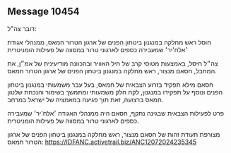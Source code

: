 ## Message 10454

דובר צה"ל:

חוסל ראש מחלקה במנגנון ביטחון הפנים של ארגון הטרור חמאס, ממנהלי אגודת ׳אלח'יר׳ שמעבירה כספים לארגוני טרור במסווה של פעילות הומניטרית

צה״ל חיסל, באמצעות מטוסי קרב של חיל האוויר ובהכוונה מודיעינית של אמ״ן, את המחבל, חסאם מנצור, ראש מחלקה במנגנון ביטחון הפנים של ארגון הטרור חמאס.

חסאם מילא תפקיד בזרוע הצבאית של חמאס, בעל עבר משמעותי במנגנון ביטחון הפנים ונוסף על תפקידו במנגנון, לקח חלק משמעותי ומתמשך בשימור והנכחת שלטון חמאס ברצועה, זאת תוך פגיעה במאמציה של ישראל במרחב.

פרט לפעילות הצבאית שבגינה נתקף, חסאם היה ממנהלי האגודה ׳אלח'יר׳ שמעבירה כספים לארגוני טרור במסווה של פעילות הומניטרית.

מצורפת תעודת זהות של חסאם מנצור, ראש מחלקה במנגנון ביטחון הפנים של ארגון הטרור חמאס: https://IDFANC.activetrail.biz/ANC12072024235345

